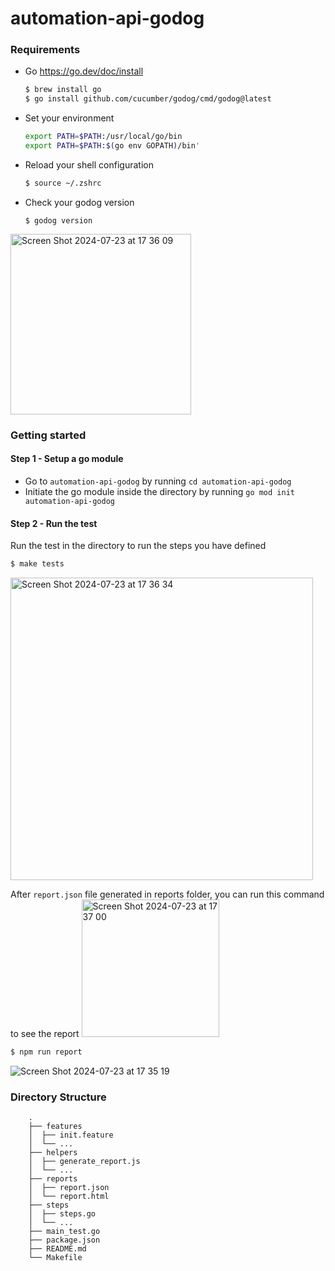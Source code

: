 # automation-api-godog

### Requirements
- Go https://go.dev/doc/install
  ```sh
  $ brew install go
  $ go install github.com/cucumber/godog/cmd/godog@latest
  ```
- Set your environment
  ```sh
  export PATH=$PATH:/usr/local/go/bin
  export PATH=$PATH:$(go env GOPATH)/bin'
  ```
- Reload your shell configuration
  ```sh
  $ source ~/.zshrc
  ```
- Check your godog version
  ```
  $ godog version
  ```
<img width="289" alt="Screen Shot 2024-07-23 at 17 36 09" src="https://github.com/user-attachments/assets/87992a4b-91ef-44dd-b7d6-d800eebb8cb4">

### Getting started
#### Step 1 - Setup a go module
- Go to `automation-api-godog` by running `cd automation-api-godog`
- Initiate the go module inside the directory by running `go mod init automation-api-godog`

#### Step 2 - Run the test
Run the test in the directory to run the steps you have defined
```sh
$ make tests
```
<img width="484" alt="Screen Shot 2024-07-23 at 17 36 34" src="https://github.com/user-attachments/assets/c80d25e7-82cb-4f13-8c47-447cdcabeeb4">

After `report.json` file generated in reports folder, you can run this command to see the report
<img width="220" alt="Screen Shot 2024-07-23 at 17 37 00" src="https://github.com/user-attachments/assets/60ca6489-6038-4851-a592-5c19a0418f22">
```sh
$ npm run report
```
![Screen Shot 2024-07-23 at 17 35 19](https://github.com/user-attachments/assets/37d42679-d090-4107-8ebe-574f4e64388c)

### Directory Structure
        .
        ├── features
        │  ├── init.feature
        │  └── ...
        ├── helpers
        │  ├── generate_report.js
        │  └── ...
        ├── reports
        │  ├── report.json
        │  └── report.html
        ├── steps
        │  ├── steps.go
        │  └── ...
        ├── main_test.go
        ├── package.json
        ├── README.md
        └── Makefile
